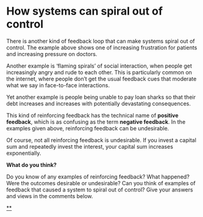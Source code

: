 # How systems can spiral out of control

There is another kind of feedback loop that can make systems spiral out of control. The example above shows one of increasing frustration for patients and increasing pressure on doctors.

Another example is ‘flaming spirals’ of social interaction, when people get increasingly angry and rude to each other. This is particularly common on the internet, where people don’t get the usual feedback cues that moderate what we say in face-to-face interactions.

Yet another example is people being unable to pay loan sharks so that their debt increases and increases with potentially devastating consequences.

This kind of reinforcing feedback has the technical name of **positive feedback**, which is as confusing as the term **negative feedback**. In the examples given above, reinforcing feedback can be undesirable.

Of course, not all reinforcing feedback is undesirable. If you invest a capital sum and repeatedly invest the interest, your capital sum increases exponentially.

**What do you think?**

Do you know of any examples of reinforcing feedback? What happened? Were the outcomes desirable or undesirable? Can you think of examples of feedback that caused a system to spiral out of control? Give your answers and views in the comments below.

[**](https://www.futurelearn.com/courses/systems-thinking-complexity/3/steps/207339#fl-comments)



